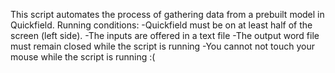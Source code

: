 This script automates the process of gathering data from a prebuilt model in Quickfield.
Running conditions: 
-Quickfield must be on at least half of the screen (left side). 
-The inputs are offered in a text file
-The output word file must remain closed while the script is running
-You cannot not touch your mouse while the script is running :(

